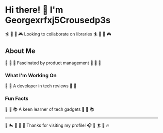 # Hi there! 👋 I'm Georgexrfxj5Crousedp3s

🏄 🏹 🎪 🎮 Looking to collaborate on libraries 🏄 🏹 🎪 🎮

## About Me
🚣 🚴 🛶 Fascinated by product management 🚣 🚴 🛶

### What I'm Working On
🥊 🎯 A developer in tech reviews 🥊 🎯

### Fun Facts
🌺 🚣 📚 A keen learner of tech gadgets 🌺 🚣 📚

---
🎤 🛼 🎣 🏑 🎨 Thanks for visiting my profile! 🎧 🎱 🏄 🎽 🔥
